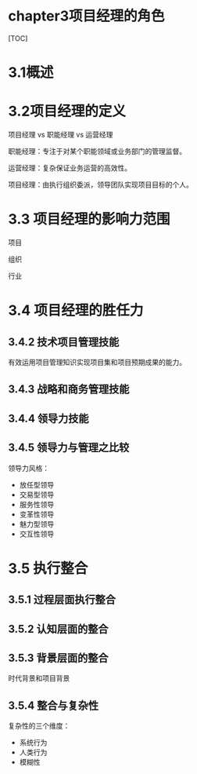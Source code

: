 # chapter3项目经理的角色

[TOC]

# 3.1概述

# 3.2项目经理的定义

项目经理 vs 职能经理 vs 运营经理

职能经理：专注于对某个职能领域或业务部门的管理监督。

运营经理：复杂保证业务运营的高效性。

项目经理：由执行组织委派，领导团队实现项目目标的个人。

# 3.3 项目经理的影响力范围

项目

组织

行业

# 3.4 项目经理的胜任力

## 3.4.2 技术项目管理技能

有效运用项目管理知识实现项目集和项目预期成果的能力。

## 3.4.3 战略和商务管理技能

## 3.4.4 领导力技能

## 3.4.5 领导力与管理之比较

领导力风格：

- 放任型领导
- 交易型领导
- 服务性领导
- 变革性领导
- 魅力型领导
- 交互性领导

# 3.5 执行整合

## 3.5.1 过程层面执行整合

## 3.5.2 认知层面的整合

## 3.5.3 背景层面的整合

时代背景和项目背景

## 3.5.4 整合与复杂性

复杂性的三个维度：

- 系统行为
- 人类行为
- 模糊性